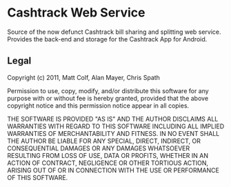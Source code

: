 Cashtrack Web Service
=====================

Source of the now defunct Cashtrack bill sharing and splitting web service. Provides the back-end 
and storage for the Cashtrack App for Android.

Legal
-----

Copyright (c) 2011, Matt Colf, Alan Mayer, Chris Spath

Permission to use, copy, modify, and/or distribute this software for any
purpose with or without fee is hereby granted, provided that the above
copyright notice and this permission notice appear in all copies.

THE SOFTWARE IS PROVIDED "AS IS" AND THE AUTHOR DISCLAIMS ALL WARRANTIES
WITH REGARD TO THIS SOFTWARE INCLUDING ALL IMPLIED WARRANTIES OF
MERCHANTABILITY AND FITNESS. IN NO EVENT SHALL THE AUTHOR BE LIABLE FOR
ANY SPECIAL, DIRECT, INDIRECT, OR CONSEQUENTIAL DAMAGES OR ANY DAMAGES
WHATSOEVER RESULTING FROM LOSS OF USE, DATA OR PROFITS, WHETHER IN AN
ACTION OF CONTRACT, NEGLIGENCE OR OTHER TORTIOUS ACTION, ARISING OUT OF
OR IN CONNECTION WITH THE USE OR PERFORMANCE OF THIS SOFTWARE.